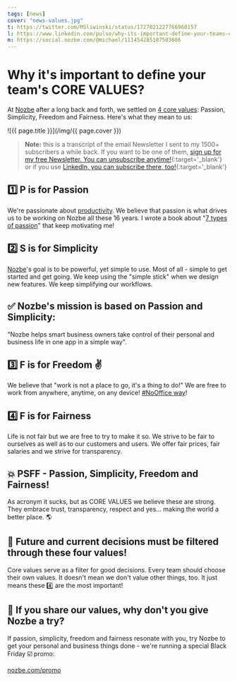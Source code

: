 ```yaml
---
tags: [news]
cover: "news-values.jpg"
t: https://twitter.com/MSliwinski/status/1727021227766960157
l: https://www.linkedin.com/pulse/why-its-important-define-your-teams-core-values-michael-sliwinski-ybrpf
m: https://social.nozbe.com/@michael/111454285187503686
---
```


# Why it's important to define your team's CORE VALUES?

At [Nozbe][n] after a long back and forth, we settled on [4 core values](/nozbe-values/): Passion, Simplicity, Freedom and Fairness. Here's what they mean to us:
<!--More-->

![{{ page.title }}](/img/{{ page.cover }})

> **Note:** this is a transcript of the email Newsletter I sent to my 1500+ subscribers a while back. If you want to be one of them, [sign up for my free Newsletter. You can unsubscribe anytime!](https://michael.gratis/n){:target='_blank'} or if you use [LinkedIn, you can subscribe there, too!](https://michael.gratis/inn){:target='_blank'}

## 1️⃣ P is for Passion

We're passionate about [productivity](/productivity). We believe that passion is what drives us to be working on Nozbe all these 16 years. I wrote a book about "[7 types of passion](/passion/)" that keep motivating me!

## 2️⃣ S is for Simplicity

[Nozbe][n]'s goal is to be powerful, yet simple to use. Most of all - simple to get started and get going. We keep using the "simple stick" when we design new features. We keep simplifying our workflows.

## ✅ Nozbe's mission is based on Passion and Simplicity:

"Nozbe helps smart business owners take control of their personal and business life in one app in a simple way".

## 3️⃣ F is for Freedom ✌️

We believe that "work is not a place to go, it's a thing to do!" We are free to work from anywhere, anytime, on any device! [#NoOffice way](/nooffice/)!

## 4️⃣ F is for Fairness

Life is not fair but we are free to try to make it so. We strive to be fair to ourselves as well as to our customers and users. We offer fair prices, fair salaries and we strive for transparency.

## 💥 PSFF - Passion, Simplicity, Freedom and Fairness!

As acronym it sucks, but as CORE VALUES we believe these are strong. They embrace trust, transparency, respect and yes… making the world a better place. 🌎

## 🤔 Future and current decisions must be filtered through these four values!

Core values serve as a filter for good decisions. Every team should choose their own values. It doesn't mean we don't value other things, too. It just means these 4️⃣ are the most important!

## 💜 If you share our values, why don't you give Nozbe a try?

If passion, simplicity, freedom and fairness resonate with you, try Nozbe to get your personal and business things done - we're running a special Black Friday ☑️ promo:

[nozbe.com/promo](https://nozbe.com/promo/?c=michaelteam)

[n]: https://michael.gratis/nozbe
[np]: https://michael.gratis/nozbepersonal